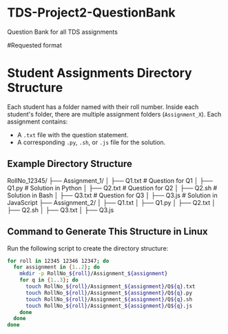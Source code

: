 # TDS-Project2-QuestionBank
Question Bank for all TDS assignments

#Requested format
# Student Assignments Directory Structure

Each student has a folder named with their roll number. Inside each student's folder, there are multiple assignment folders (`Assignment_X`). Each assignment contains:
- A `.txt` file with the question statement.
- A corresponding `.py`, `.sh`, or `.js` file for the solution.

## Example Directory Structure
RollNo_12345/
├── Assignment_1/
│   ├── Q1.txt    # Question for Q1
│   ├── Q1.py     # Solution in Python
│   ├── Q2.txt    # Question for Q2
│   ├── Q2.sh     # Solution in Bash
│   ├── Q3.txt    # Question for Q3
│   ├── Q3.js     # Solution in JavaScript
├── Assignment_2/
│   ├── Q1.txt
│   ├── Q1.py
│   ├── Q2.txt
│   ├── Q2.sh
│   ├── Q3.txt
│   ├── Q3.js


## Command to Generate This Structure in Linux

Run the following script to create the directory structure:

```bash
for roll in 12345 12346 12347; do
  for assignment in {1..2}; do
    mkdir -p RollNo_${roll}/Assignment_${assignment}
    for q in {1..3}; do
      touch RollNo_${roll}/Assignment_${assignment}/Q${q}.txt
      touch RollNo_${roll}/Assignment_${assignment}/Q${q}.py
      touch RollNo_${roll}/Assignment_${assignment}/Q${q}.sh
      touch RollNo_${roll}/Assignment_${assignment}/Q${q}.js
    done
  done
done
